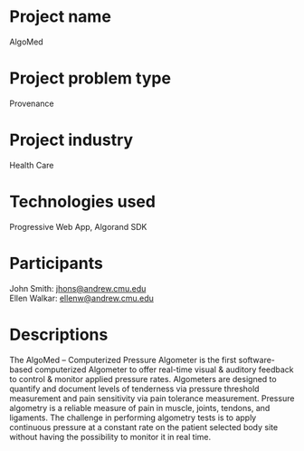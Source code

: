 # Project name
AlgoMed

# Project problem type
Provenance

# Project industry
Health Care

# Technologies used
Progressive Web App, Algorand SDK

# Participants
John Smith: jhons@andrew.cmu.edu<br/>
Ellen Walkar: ellenw@andrew.cmu.edu

# Descriptions
The AlgoMed – Computerized Pressure Algometer is the first software-based computerized Algometer to offer real-time visual & auditory feedback to control & monitor applied pressure rates.
Algometers are designed to quantify and document levels of tenderness via pressure threshold measurement and pain sensitivity via pain tolerance measurement. Pressure algometry is a reliable measure of pain in muscle, joints, tendons, and ligaments.
The challenge in performing algometry tests is to apply continuous pressure at a constant rate on the patient selected body site without having the possibility to monitor it in real time.
